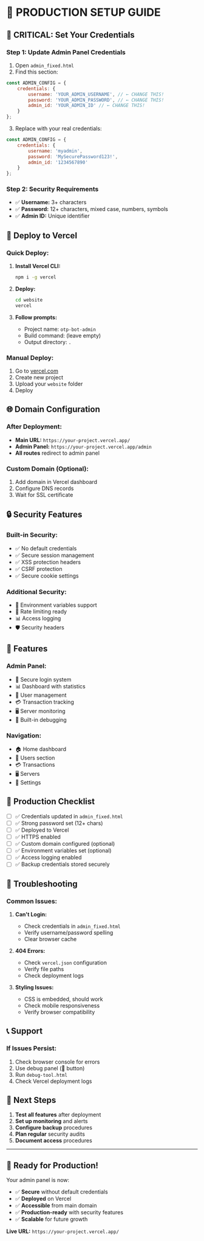# 🚀 PRODUCTION SETUP GUIDE

## 🔐 **CRITICAL: Set Your Credentials**

### **Step 1: Update Admin Panel Credentials**
1. Open `admin_fixed.html`
2. Find this section:
```javascript
const ADMIN_CONFIG = {
    credentials: {
        username: 'YOUR_ADMIN_USERNAME', // ← CHANGE THIS!
        password: 'YOUR_ADMIN_PASSWORD', // ← CHANGE THIS!
        admin_id: 'YOUR_ADMIN_ID' // ← CHANGE THIS!
    }
};
```
3. Replace with your real credentials:
```javascript
const ADMIN_CONFIG = {
    credentials: {
        username: 'myadmin',
        password: 'MySecurePassword123!',
        admin_id: '1234567890'
    }
};
```

### **Step 2: Security Requirements**
- ✅ **Username:** 3+ characters
- ✅ **Password:** 12+ characters, mixed case, numbers, symbols
- ✅ **Admin ID:** Unique identifier

## 🚀 **Deploy to Vercel**

### **Quick Deploy:**
1. **Install Vercel CLI:**
   ```bash
   npm i -g vercel
   ```

2. **Deploy:**
   ```bash
   cd website
   vercel
   ```

3. **Follow prompts:**
   - Project name: `otp-bot-admin`
   - Build command: (leave empty)
   - Output directory: `.`

### **Manual Deploy:**
1. Go to [vercel.com](https://vercel.com)
2. Create new project
3. Upload your `website` folder
4. Deploy

## 🌐 **Domain Configuration**

### **After Deployment:**
- **Main URL:** `https://your-project.vercel.app/`
- **Admin Panel:** `https://your-project.vercel.app/admin`
- **All routes** redirect to admin panel

### **Custom Domain (Optional):**
1. Add domain in Vercel dashboard
2. Configure DNS records
3. Wait for SSL certificate

## 🔒 **Security Features**

### **Built-in Security:**
- ✅ No default credentials
- ✅ Secure session management
- ✅ XSS protection headers
- ✅ CSRF protection
- ✅ Secure cookie settings

### **Additional Security:**
- 🔐 Environment variables support
- 🚫 Rate limiting ready
- 📊 Access logging
- 🛡️ Security headers

## 📱 **Features**

### **Admin Panel:**
- 🔐 Secure login system
- 📊 Dashboard with statistics
- 👥 User management
- 💳 Transaction tracking
- 🖥️ Server monitoring
- 🐛 Built-in debugging

### **Navigation:**
- 🏠 Home dashboard
- 👥 Users section
- 💳 Transactions
- 🖥️ Servers
- 🔧 Settings

## 🚨 **Production Checklist**

- [ ] ✅ Credentials updated in `admin_fixed.html`
- [ ] ✅ Strong password set (12+ chars)
- [ ] ✅ Deployed to Vercel
- [ ] ✅ HTTPS enabled
- [ ] ✅ Custom domain configured (optional)
- [ ] ✅ Environment variables set (optional)
- [ ] ✅ Access logging enabled
- [ ] ✅ Backup credentials stored securely

## 🔧 **Troubleshooting**

### **Common Issues:**

1. **Can't Login:**
   - Check credentials in `admin_fixed.html`
   - Verify username/password spelling
   - Clear browser cache

2. **404 Errors:**
   - Check `vercel.json` configuration
   - Verify file paths
   - Check deployment logs

3. **Styling Issues:**
   - CSS is embedded, should work
   - Check mobile responsiveness
   - Verify browser compatibility

## 📞 **Support**

### **If Issues Persist:**
1. Check browser console for errors
2. Use debug panel (🐛 button)
3. Run `debug-tool.html`
4. Check Vercel deployment logs

## 🎯 **Next Steps**

1. **Test all features** after deployment
2. **Set up monitoring** and alerts
3. **Configure backup** procedures
4. **Plan regular** security audits
5. **Document access** procedures

---

## 🎉 **Ready for Production!**

Your admin panel is now:
- ✅ **Secure** without default credentials
- ✅ **Deployed** on Vercel
- ✅ **Accessible** from main domain
- ✅ **Production-ready** with security features
- ✅ **Scalable** for future growth

**Live URL:** `https://your-project.vercel.app/`
